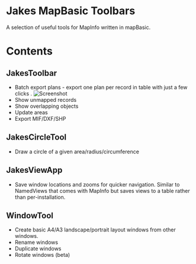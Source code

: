 Jakes MapBasic Toolbars
=======================

A selection of useful tools for MapInfo written in mapBasic.


Contents
========

JakesToolbar
------------
* Batch export plans - export one plan per record in table with just a few clicks .
![Screenshot](http://deviouschimp.co.uk/misc/SitePlanExporterScreenshot.png "Screenshot")
* Show unmapped records
* Show overlapping objects
* Update areas
* Export MIF/DXF/SHP


JakesCircleTool
---------------
* Draw a circle of a given area/radius/circumference


JakesViewApp
------------
* Save window locations and zooms for quicker navigation. Similar to NamedViews that comes with MapInfo but saves views to a table rather than per-installation.


WindowTool
----------
* Create basic A4/A3 landscape/portrait layout windows from other windows.
* Rename windows
* Duplicate windows
* Rotate windows (beta)
